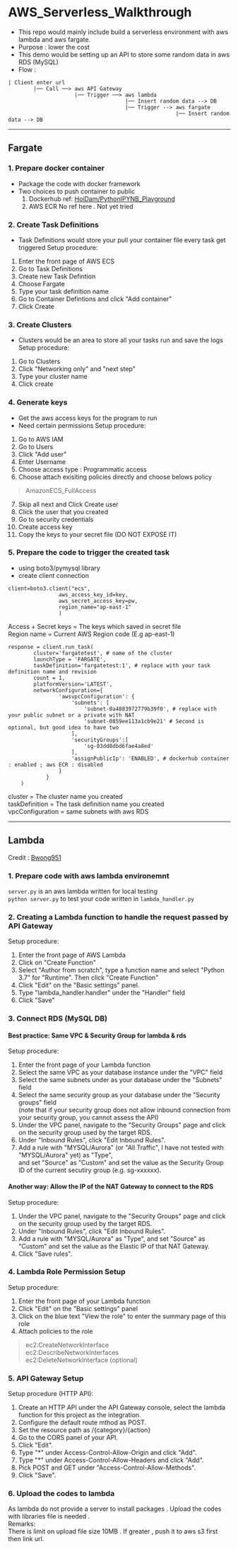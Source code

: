 # AWS_Serverless_Walkthrough  
- This repo would mainly include build a serverless environment with aws lambda and aws fargate. 
- Purpose : lower the cost  
- This demo would be setting up an API to store some random data in aws RDS (MySQL)
- Flow :  
```
| Client enter url  
        |── Call ──> aws API Gateway  
                     |── Trigger ──> aws lambda 
                                     |── Insert random data --> DB  
                                     |── Trigger --> aws fargate  
                                                     |── Insert random data --> DB  
```
---
## Fargate
### 1. Prepare docker container 
- Package the code with docker framework   
- Two choices to push container to public
  1. Dockerhub 
  ref: [HoiDam/PythonIPYNB_Playground](https://github.com/HoiDam/PythonIPYNB_Playground#guide-docker-environment-required-)
  2. AWS ECR
  No ref here . Not yet tried
### 2. Create Task Definitions
- Task Definitions would store your pull your container file every task get triggered
Setup procedure:
1. Enter the front page of AWS ECS 
2. Go to Task Definitions
3. Create new Task Defintion
4. Choose Fargate
5. Type your task definition name
6. Go to Container Defintions and click "Add container"
7. Click Create
### 3. Create Clusters
- Clusters would be an area to store all your tasks run and save the logs
Setup procedure:
1. Go to Clusters
2. Click "Networking only" and "next step"
3. Type your cluster name 
4. Click create
### 4. Generate keys 
- Get the aws access keys for the program to run
- Need certain permissions
Setup procedure:
1. Go to AWS IAM
2. Go to Users
3. Click "Add user"
4. Enter Username
5. Choose access type : Programmatic access
6. Choose attach exisiting policies directly and choose belows policy
> AmazonECS_FullAccess
7. Skip all next and Click Create user
8. Click the user that you created
9. Go to security credentials
10. Create access key
11. Copy the keys to your secret file (DO NOT EXPOSE IT)
### 5. Prepare the code to trigger the created task
- using boto3/pymysql library  
- create client connection  
```
client=boto3.client("ecs",  
                aws_access_key_id=key,   
                aws_secret_access_key=pw,   
                region_name="ap-east-1"  
                )
```  
Access + Secret keys = The keys which saved in secret file  
Region name = Current AWS Region code (E.g ap-east-1) 
```
response = client.run_task(
        cluster='fargatetest', # name of the cluster
        launchType = 'FARGATE',
        taskDefinition='fargatetest:1', # replace with your task definition name and revision
        count = 1,
        platformVersion='LATEST',
        networkConfiguration={
                'awsvpcConfiguration': {
                    'subnets': [
                        'subnet-0a4883972779b39f0', # replace with your public subnet or a private with NAT
                        'subnet-0859ee113a1cb9e21' # Second is optional, but good idea to have two
                    ],
                    'securityGroups':[
                        'sg-03dd8dbd6fae4a8ed'
                    ],
                    'assignPublicIp': 'ENABLED', # dockerhub container : enabled ; aws ECR : disabled 
                }
            }   
    )
```
cluster = The cluster name you created  
taskDefinition = The task definition name you created  
vpcConfiguration = same subnets with aws RDS 

---
## Lambda 
Credit : [Bwong951](https://github.com/Brian951)
### 1. Prepare code with aws lambda environemnt
`server.py` is an aws lambda written for local testing  
`python server.py` to test your code written in `lambda_handler.py`

### 2. Creating a Lambda function to handle the request passed by API Gateway
Setup procedure:
1. Enter the front page of AWS Lambda
2. Click on "Create Function"
3. Select "Author from scratch", type a function name and select "Python 3.7" for "Runtime". Then click "Create Function"
4. Click "Edit" on the "Basic settings" panel.
5. Type "lambda_handler.handler" under the "Handler" field
6. Click "Save"

### 3. Connect RDS (MySQL DB)
#### Best practice: Same VPC & Security Group for lambda & rds
Setup procedure:
1. Enter the front page of your Lambda function
2. Select the same VPC as your database instance under the "VPC" field
3. Select the same subnets under as your database under the "Subnets" field
4. Select the same security group as  your database under the "Security groups" field  
(note that if your security group does not allow inbound connection from your security group, you cannot assess the API)
5. Under the VPC panel, navigate to the "Security Groups" page and click on the security group used by the target RDS.
6. Under "Inbound Rules", click "Edit Inbound Rules".
7. Add a rule with "MYSQL/Aurora" (or "All Traffic", I have not tested with "MYSQL/Aurora" yet) as "Type",  
and set "Source" as "Custom" and set the value as the Security Group ID of the current secutiry group (e.g. sg-xxxxxx). 
#### Another way: Allow the IP of the NAT Gateway to connect to the RDS
Setup procedure:
1. Under the VPC panel, navigate to the "Security Groups" page and click on the security group used by the target RDS.
2. Under "Inbound Rules", click "Edit Inbound Rules".
3. Add a rule with "MYSQL/Aurora" as "Type", and set "Source" as "Custom" and set the value as the Elastic IP of that NAT Gateway.
4. Click "Save rules".

### 4. Lambda Role Permission Setup
Setup procedure:
1. Enter the front page of your Lambda function
2. Click "Edit" on the "Basic settings" panel
3. Click on the blue text "View the <role name> role" to enter the summary page of this role
4. Attach policies to the role
> ec2:CreateNetworkInterface  
> ec2:DescribeNetworkInterfaces  
> ec2:DeleteNetworkInterface (optional)             
          
### 5. API Gateway Setup
Setup procedure (HTTP API):
1. Create an HTTP API under the API Gateway console, select the lambda function for this project as the integration.
2. Configure the default route mthod as POST.
3. Set the resource path as /{category}/{action}          
4. Go to the CORS panel of your API.
5. Click "Edit".
6. Type "*" under Access-Control-Allow-Origin and click "Add".
7. Type "*" under Access-Control-Allow-Headers and click "Add".
8. Pick POST and GET under "Access-Control-Allow-Methods".
9. Click "Save".          
          
### 6. Upload the codes to lambda
As lambda do not provide a server to install packages . Upload the codes with libraries file is needed .  
Remarks:  
There is limit on upload file size 10MB . If greater , push it to aws s3 first then link url.  
